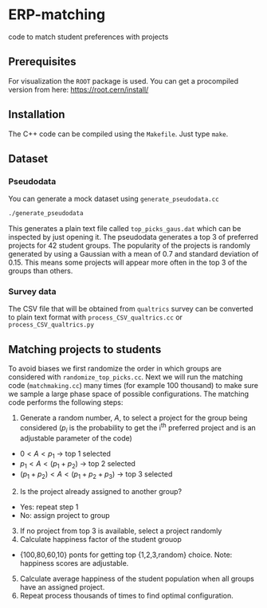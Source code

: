 # ERP-matching
code to match student preferences with projects

## Prerequisites
For visualization the `ROOT` package is used. You can get a procompiled version from here: https://root.cern/install/

## Installation
The C++ code can be compiled using the `Makefile`. Just type `make`.

## Dataset
### Pseudodata
You can generate a mock dataset using `generate_pseudodata.cc`
```sh
./generate_pseudodata
```
This generates a plain text file called `top_picks_gaus.dat` which can be inspected by just opening it.
The pseudodata generates a top 3 of preferred projects for 42 student groups. The popularity of the projects is randomly generated by using a Gaussian with a mean of 0.7 and standard deviation of 0.15. This means some projects will appear more often in the top 3 of the groups than others. 

### Survey data
The CSV file that will be obtained from `qualtrics` survey can be converted to plain text format with `process_CSV_qualtrics.cc` or `process_CSV_qualtrics.py`

## Matching projects to students
To avoid biases we first randomize the order in which groups are considered with `randomize_top_picks.cc`.
Next we will run the matching code (`matchmaking.cc`) many times (for example 100 thousand) to make sure we sample a large phase space of possible configurations.
The matching code performs the following steps:
1. Generate a random number, $A$, to select a project for the group being considered ($p_{i}$ is the probability to get the i<sup>th</sup> preferred project and is an adjustable parameter of the code)
  * $0<A<p_{1}$ → top 1 selected
  * $p_{1}<A<(p_{1}+p_{2})$ → top 2 selected
  * $(p_{1}+p_{2})<A<(p_{1}+p_{2}+p_{3})$ → top 3 selected
2. Is the project already assigned to another group?
  * Yes: repeat step 1
  * No: assign project to group
3. If no project from top 3 is available, select a project randomly
4. Calculate happiness factor of the student grouop
  * {100,80,60,10} ponts for getting top {1,2,3,random} choice. Note: happiness scores are adjustable.
5. Calculate average happiness of the student population when all groups have an assigned project.
5. Repeat process thousands of times to find optimal configuration.
